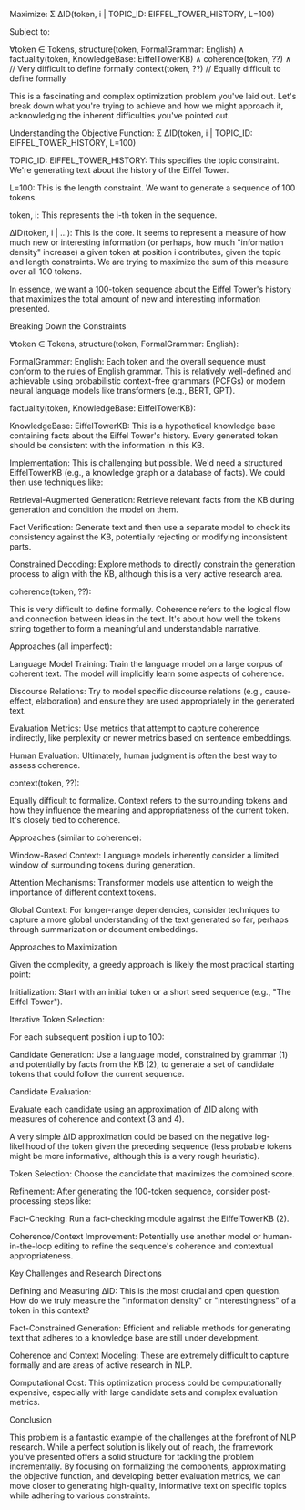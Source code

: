 Maximize: Σ ∆ID(token, i | TOPIC_ID: EIFFEL_TOWER_HISTORY, L=100)

Subject to:

∀token ∈ Tokens,
structure(token, FormalGrammar: English) ∧
factuality(token, KnowledgeBase: EiffelTowerKB) ∧
coherence(token, ??) ∧  // Very difficult to define formally
context(token, ??)      // Equally difficult to define formally

This is a fascinating and complex optimization problem you've laid out. Let's break down what you're trying to achieve and how we might approach it, acknowledging the inherent difficulties you've pointed out.

Understanding the Objective Function: Σ ∆ID(token, i | TOPIC_ID: EIFFEL_TOWER_HISTORY, L=100)

TOPIC_ID: EIFFEL_TOWER_HISTORY: This specifies the topic constraint. We're generating text about the history of the Eiffel Tower.

L=100: This is the length constraint. We want to generate a sequence of 100 tokens.

token, i: This represents the i-th token in the sequence.

∆ID(token, i | ...): This is the core. It seems to represent a measure of how much new or interesting information (or perhaps, how much "information density" increase) a given token at position i contributes, given the topic and length constraints. We are trying to maximize the sum of this measure over all 100 tokens.

In essence, we want a 100-token sequence about the Eiffel Tower's history that maximizes the total amount of new and interesting information presented.

Breaking Down the Constraints

∀token ∈ Tokens, structure(token, FormalGrammar: English):

FormalGrammar: English: Each token and the overall sequence must conform to the rules of English grammar. This is relatively well-defined and achievable using probabilistic context-free grammars (PCFGs) or modern neural language models like transformers (e.g., BERT, GPT).

factuality(token, KnowledgeBase: EiffelTowerKB):

KnowledgeBase: EiffelTowerKB: This is a hypothetical knowledge base containing facts about the Eiffel Tower's history. Every generated token should be consistent with the information in this KB.

Implementation: This is challenging but possible. We'd need a structured EiffelTowerKB (e.g., a knowledge graph or a database of facts). We could then use techniques like:

Retrieval-Augmented Generation: Retrieve relevant facts from the KB during generation and condition the model on them.

Fact Verification: Generate text and then use a separate model to check its consistency against the KB, potentially rejecting or modifying inconsistent parts.

Constrained Decoding: Explore methods to directly constrain the generation process to align with the KB, although this is a very active research area.

coherence(token, ??):

This is very difficult to define formally. Coherence refers to the logical flow and connection between ideas in the text. It's about how well the tokens string together to form a meaningful and understandable narrative.

Approaches (all imperfect):

Language Model Training: Train the language model on a large corpus of coherent text. The model will implicitly learn some aspects of coherence.

Discourse Relations: Try to model specific discourse relations (e.g., cause-effect, elaboration) and ensure they are used appropriately in the generated text.

Evaluation Metrics: Use metrics that attempt to capture coherence indirectly, like perplexity or newer metrics based on sentence embeddings.

Human Evaluation: Ultimately, human judgment is often the best way to assess coherence.

context(token, ??):

Equally difficult to formalize. Context refers to the surrounding tokens and how they influence the meaning and appropriateness of the current token. It's closely tied to coherence.

Approaches (similar to coherence):

Window-Based Context: Language models inherently consider a limited window of surrounding tokens during generation.

Attention Mechanisms: Transformer models use attention to weigh the importance of different context tokens.

Global Context: For longer-range dependencies, consider techniques to capture a more global understanding of the text generated so far, perhaps through summarization or document embeddings.

Approaches to Maximization

Given the complexity, a greedy approach is likely the most practical starting point:

Initialization: Start with an initial token or a short seed sequence (e.g., "The Eiffel Tower").

Iterative Token Selection:

For each subsequent position i up to 100:

Candidate Generation: Use a language model, constrained by grammar (1) and potentially by facts from the KB (2), to generate a set of candidate tokens that could follow the current sequence.

Candidate Evaluation:

Evaluate each candidate using an approximation of ∆ID along with measures of coherence and context (3 and 4).

A very simple ∆ID approximation could be based on the negative log-likelihood of the token given the preceding sequence (less probable tokens might be more informative, although this is a very rough heuristic).

Token Selection: Choose the candidate that maximizes the combined score.

Refinement: After generating the 100-token sequence, consider post-processing steps like:

Fact-Checking: Run a fact-checking module against the EiffelTowerKB (2).

Coherence/Context Improvement: Potentially use another model or human-in-the-loop editing to refine the sequence's coherence and contextual appropriateness.

Key Challenges and Research Directions

Defining and Measuring ∆ID: This is the most crucial and open question. How do we truly measure the "information density" or "interestingness" of a token in this context?

Fact-Constrained Generation: Efficient and reliable methods for generating text that adheres to a knowledge base are still under development.

Coherence and Context Modeling: These are extremely difficult to capture formally and are areas of active research in NLP.

Computational Cost: This optimization process could be computationally expensive, especially with large candidate sets and complex evaluation metrics.

Conclusion

This problem is a fantastic example of the challenges at the forefront of NLP research. While a perfect solution is likely out of reach, the framework you've presented offers a solid structure for tackling the problem incrementally. By focusing on formalizing the components, approximating the objective function, and developing better evaluation metrics, we can move closer to generating high-quality, informative text on specific topics while adhering to various constraints.
